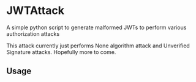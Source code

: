 # JWTAttack
A simple python script to generate malformed JWTs to perform various authorization attacks

This attack currently just performs None algorithm attack and Unverified Signature attacks. Hopefully more to come. 

## Usage
